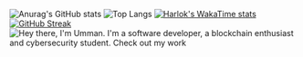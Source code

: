 ![Anurag's GitHub stats](https://github-readme-stats.vercel.app/api?username=UMMAN2005&show_icons=true&theme=tokyonight)
![Top Langs](https://github-readme-stats.vercel.app/api/top-langs/?username=UMMAN2005&layout=compact&theme=tokyonight)
[![Harlok's WakaTime stats](https://github-readme-stats.vercel.app/api/wakatime?username=UMMAN2005&layout=compact&theme=tokyonight)](https://github.com/anuraghazra/github-readme-stats)
[![GitHub Streak](https://streak-stats.demolab.com/?user=UMMAN2005&theme=tokyonight)](https://git.io/streak-stats)
![Hey there, I'm Umman. I'm a software developer, a blockchain enthusiast and cybersecurity student. Check out my work](https://github.com/UMMAN2005/CLOUD/blob/main/GitHub.gif)
